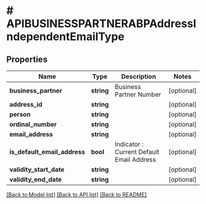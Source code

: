 # # APIBUSINESSPARTNERABPAddressIndependentEmailType

## Properties

Name | Type | Description | Notes
------------ | ------------- | ------------- | -------------
**business_partner** | **string** | Business Partner Number | [optional]
**address_id** | **string** |  | [optional]
**person** | **string** |  | [optional]
**ordinal_number** | **string** |  | [optional]
**email_address** | **string** |  | [optional]
**is_default_email_address** | **bool** | Indicator : Current Default Email Address | [optional]
**validity_start_date** | **string** |  | [optional]
**validity_end_date** | **string** |  | [optional]

[[Back to Model list]](../../README.md#models) [[Back to API list]](../../README.md#endpoints) [[Back to README]](../../README.md)
